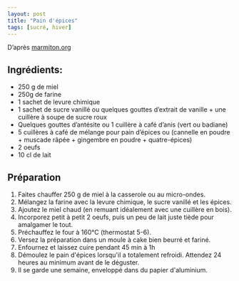 ```yaml
---
layout: post
title: "Pain d'épices"
tags: [sucré, hiver]
---
```


D’après [marmiton.org](https://www.marmiton.org/recettes/recette_pain-d-epices_11087.aspx)

## Ingrédients:
* 250  g de miel
* 250g de farine
* 1 sachet de levure chimique
* 1 sachet de sucre vanillé ou quelques gouttes d’extrait de vanille + une cuillère à soupe de sucre roux
* Quelques gouttes d’antésite ou 1 cuillère à café d’anis (vert ou badiane)
* 5 cuillères à café de mélange pour pain d’épices ou (cannelle en poudre + muscade râpée + gingembre en poudre + quatre-épices)
* 2 oeufs 
* 10 cl de lait

## Préparation
1. Faites chauffer 250 g de miel à la casserole ou au micro-ondes.
2. Mélangez la farine avec la levure chimique, le sucre vanillé et les épices.
3. Ajoutez le miel chaud (en remuant idéalement avec une cuillère en bois).
4. Incorporez petit à petit 2 oeufs, puis un peu de lait juste tiède pour amalgamer le tout.
5. Préchauffez le four à 160°C (thermostat 5-6).
6. Versez la préparation dans un moule à cake bien beurré et fariné.
7. Enfournez et laissez cuire pendant 45 min à 1h
8. Démoulez le pain d'épices lorsqu'il a totalement refroidi. Attendez 24 heures au minimum avant de le déguster.
9. Il se garde une semaine, enveloppé dans du papier d'aluminium.
